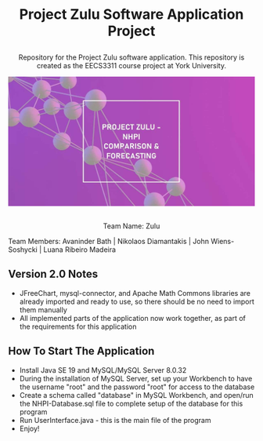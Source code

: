 # <p align="center">Project Zulu Software Application Project</p>
<p align="center">Repository for the Project Zulu software application. This repository is created as the EECS3311 course project at York University.</p>

![picture](TitlePage.jpg)

##

<p align="center">
Team Name: Zulu

Team Members: Avaninder Bath | Nikolaos Diamantakis | John Wiens-Soshycki | Luana Ribeiro Madeira
</p>

## Version 2.0 Notes
- JFreeChart, mysql-connector, and Apache Math Commons libraries are already imported and ready to use, so there should be no need to import them manually
- All implemented parts of the application now work together, as part of the requirements for this application

## How To Start The Application
- Install Java SE 19 and MySQL/MySQL Server 8.0.32
- During the installation of MySQL Server, set up your Workbench to have the username "root" and the password "root" for access to the database
- Create a schema called "database" in MySQL Workbench, and open/run the NHPI-Database.sql file to complete setup of the database for this program
- Run UserInterface.java - this is the main file of the program
- Enjoy!

